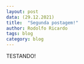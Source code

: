 ```yaml
---
layout: post
data: (29.12.2021) 
title:  "Segunda postagem!"
author: Rodolfo Ricardo
tags: blog
category: blog
---
```

TESTANDO!
